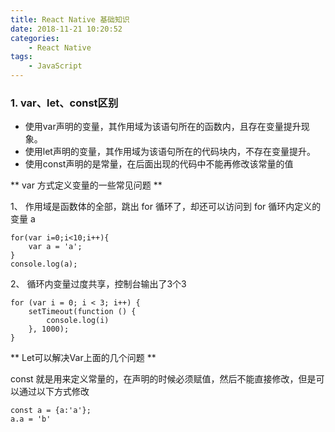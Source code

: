 ```yaml
---
title: React Native 基础知识
date: 2018-11-21 10:20:52
categories: 
    - React Native
tags:
    - JavaScript
---
```


### 1. var、let、const区别

* 使用var声明的变量，其作用域为该语句所在的函数内，且存在变量提升现象。
* 使用let声明的变量，其作用域为该语句所在的代码块内，不存在变量提升。
* 使用const声明的是常量，在后面出现的代码中不能再修改该常量的值
<!--more-->

** var 方式定义变量的一些常见问题 **

1、 作用域是函数体的全部，跳出 for 循环了，却还可以访问到 for 循环内定义的变量 a

    for(var i=0;i<10;i++){
        var a = 'a';
    }
    console.log(a);

2、 循环内变量过度共享，控制台输出了3个3

    for (var i = 0; i < 3; i++) {
        setTimeout(function () {
            console.log(i)
        }, 1000);
    }

** Let可以解决Var上面的几个问题 **

const 就是用来定义常量的，在声明的时候必须赋值，然后不能直接修改，但是可以通过以下方式修改

    const a = {a:'a'};
    a.a = 'b'


